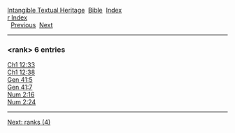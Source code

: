 [Intangible Textual Heritage](../../index)  [Bible](../index) 
[Index](index)   
[r Index](_r_)  
  [Previous](c09144)  [Next](c09146) 

------------------------------------------------------------------------

### &lt;rank&gt; 6 entries

[Ch1 12:33](../kjv/ch1012.htm#033)  
[Ch1 12:38](../kjv/ch1012.htm#038)  
[Gen 41:5](../kjv/gen041.htm#005)  
[Gen 41:7](../kjv/gen041.htm#007)  
[Num 2:16](../kjv/num002.htm#016)  
[Num 2:24](../kjv/num002.htm#024)  

------------------------------------------------------------------------

[Next: ranks (4)](c09146)

